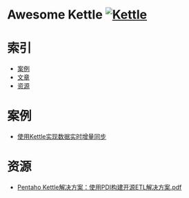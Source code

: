 # Awesome Kettle [![Kettle](https://img.shields.io/badge/kettle-v7.1-orange.svg)](https://help.pentaho.com/Documentation/7.1) 

# 索引
<!-- TOC -->
- [案例](#案例)
- [文章](#文章)
- [资源](#资源)
<!-- /TOC -->

# 案例
- [使用Kettle实现数据实时增量同步](./案例/01_使用Kettle实现数据实时增量同步)

# 资源

- [Pentaho Kettle解决方案：使用PDI构建开源ETL解决方案.pdf](https://pan.baidu.com/s/1tuT7HzwSXo6Dmte6R03ngg)